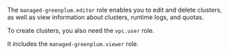 The `managed-greenplum.editor` role enables you to edit and delete clusters, as well as view information about clusters, runtime logs, and quotas.

To create clusters, you also need the `vpc.user` role.

It includes the `managed-greenplum.viewer` role.